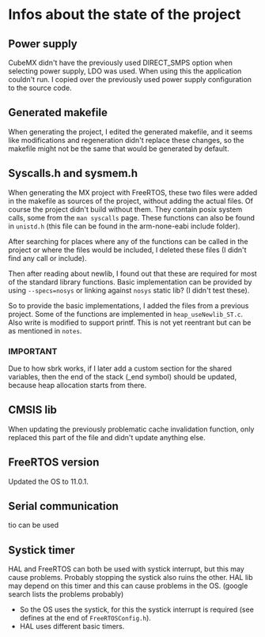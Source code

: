 # Infos about the state of the project

## Power supply

CubeMX didn't have the previously used DIRECT_SMPS option when selecting power supply, LDO was used. When using this the application couldn't run. I copied over the previously used power supply configuration to the source code.

## Generated makefile

When generating the project, I edited the generated makefile, and it seems like modifications and regeneration didn't replace these changes, so the makefile might not be the same that would be generated by default.

## Syscalls.h and sysmem.h

When generating the MX project with FreeRTOS, these two files were added in the makefile as sources of the project, without adding the actual files. Of course the project didn't build without them. They contain posix system calls, some from the `man syscalls` page. These functions can also be found in `unistd.h` (this file can be found in the arm-none-eabi include folder).

After searching for places where any of the functions can be called in the project or where the files would be included, I deleted these files (I didn't find any call or include).

Then after reading about newlib, I found out that these are required for most of the standard library functions. Basic implementation can be provided by using `--specs=nosys` or linking against `nosys` static lib? (I didn't test these).

So to provide the basic implementations, I added the files from a previous project. Some of the functions are implemented in `heap_useNewlib_ST.c`. Also write is modified to support printf. This is not yet reentrant but can be as mentioned in `notes`.

### IMPORTANT

Due to how sbrk works, if I later add a custom section for the shared variables, then the end of the stack (_end symbol) should be updated, because heap allocation starts from there.

## CMSIS lib

When updating the previously problematic cache invalidation function, only replaced this part of the file and didn't update anything else.

## FreeRTOS version

Updated the OS to 11.0.1.

## Serial communication

tio can be used

## Systick timer

HAL and FreeRTOS can both be used with systick interrupt, but this may cause problems. Probably stopping the systick also ruins the other. HAL lib may depend on this timer and this can cause problems in the OS. (google search lists the problems probably)

* So the OS uses the systick, for this the systick interrupt is required (see defines at the end of `FreeRTOSConfig.h`).
* HAL uses different basic timers.
